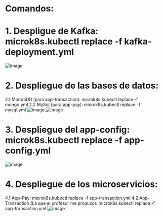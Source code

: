 # Comandos:
# 1. Despligue de Kafka: microk8s.kubectl replace -f kafka-deployment.yml
![image](https://user-images.githubusercontent.com/47835629/166124858-f87e54a3-a30e-46a4-9df6-f07605a1f22a.png)
# 2. Despliegue de las bases de datos:
 2.1 MondoDB (para app-transaction): microk8s.kubectl replace -f mongo.yml
 2.2 MySql (para app-pay): microk8s.kubectl replace -f mysql.yml
![image](https://user-images.githubusercontent.com/47835629/166124873-ed9f359d-bd93-4fbf-b18b-d3ee7bb141de.png)
![image](https://user-images.githubusercontent.com/47835629/166125035-c3544f4c-c45c-49ff-adae-9a325ba1a664.png)
# 3. Despliegue del app-config: microk8s.kubectl replace -f app-config.yml
![image](https://user-images.githubusercontent.com/47835629/166125041-346e3c59-973e-475b-851e-46fa11354b78.png)
# 4. Despliegue de los microservicios:
  4.1 App-Pay: microk8s.kubectl replace -f app-transaction.yml
  4.2 App-Transaction (La que el profesor me propuso): microk8s.kubectl replace -f app-transaction.yml
![image](https://user-images.githubusercontent.com/47835629/166125066-66859c6e-9452-4828-9957-675cc3e982f7.png)

